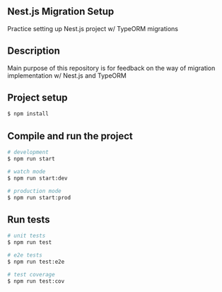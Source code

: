 ## Nest.js Migration Setup

Practice setting up Nest.js project w/ TypeORM migrations

## Description

Main purpose of this repository is for feedback on the way of migration implementation w/ Nest.js and TypeORM

## Project setup

```bash
$ npm install
```

## Compile and run the project

```bash
# development
$ npm run start

# watch mode
$ npm run start:dev

# production mode
$ npm run start:prod
```

## Run tests

```bash
# unit tests
$ npm run test

# e2e tests
$ npm run test:e2e

# test coverage
$ npm run test:cov
```
